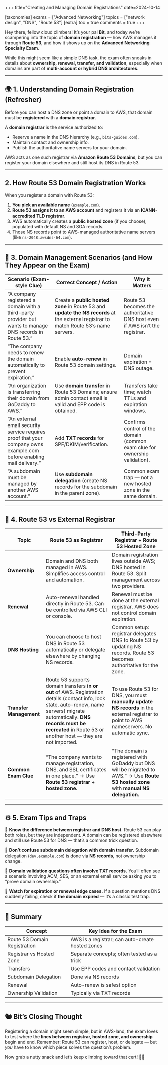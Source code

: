+++
title="Creating and Managing Domain Registrations"
date=2024-10-14

[taxonomies]
exams = ["Advanced Networking"]
topics = ["network design", "DNS", "Route 53"]
[extra]
toc = true
comments = true
+++

Hey there, fellow cloud climbers! It’s your pal **Bit**, and today we’re scampering into the topic of **domain registration** — how AWS manages it through **Route 53**, and how it shows up on the **Advanced Networking Specialty Exam**.

While this might seem like a simple DNS task, the exam often sneaks in details about **ownership, renewal, transfer, and validation**, especially when domains are part of **multi-account or hybrid DNS architectures**.

<!--more-->

---

## 🌍 1. Understanding Domain Registration (Refresher)

Before you can host a DNS zone or point a domain to AWS, that domain must be **registered** with a **domain registrar**.

A **domain registrar** is the service authorized to:

* Reserve a name in the DNS hierarchy (e.g., `bits-guides.com`).
* Maintain contact and ownership info.
* Publish the authoritative name servers for your domain.

AWS acts as one such registrar via **Amazon Route 53 Domains**, but you can register your domain elsewhere and still host its DNS in Route 53.

---

## 2. How Route 53 Domain Registration Works

When you register a domain with Route 53:

1. **You pick an available name** (`example.com`).
2. **Route 53 assigns it to an AWS account** and registers it via an **ICANN-accredited TLD registrar**.
3. AWS automatically creates a **public hosted zone** (if you choose), populated with default NS and SOA records.
4. Those NS records point to AWS-managed authoritative name servers (like `ns-2048.awsdns-64.com`).

---

## 🧭 3. Domain Management Scenarios (and How They Appear on the Exam)

| **Scenario (Exam-style Clue)**                                                                           | **Correct Concept / Action**                                                                                                          | **Why It Matters**                                                           |
| -------------------------------------------------------------------------------------------------------- | ------------------------------------------------------------------------------------------------------------------------------------- | ---------------------------------------------------------------------------- |
| “A company registered a domain with a third-party provider but wants to manage DNS records in Route 53.” | Create a **public hosted zone** in Route 53 and **update the NS records** at the external registrar to match Route 53’s name servers. | Route 53 becomes the authoritative DNS host even if AWS isn’t the registrar. |
| “The company needs to renew the domain automatically to prevent expiration.”                             | Enable **auto-renew** in Route 53 domain settings.                                                                                    | Domain expiration = DNS outage.                                              |
| “An organization is transferring their domain from GoDaddy to AWS.”                                      | Use **domain transfer** in Route 53 Domains; ensure admin contact email is valid and EPP code is obtained.                            | Transfers take time; watch TTLs and expiration windows.                      |
| “An external email security service requires proof that your company owns example.com before enabling mail delivery.”                             | Add **TXT records** for SPF/DKIM/verification.                                                                                        | Confirms control of the domain (common exam clue for ownership validation).  |
| “A subdomain must be managed by another AWS account.”                                                    | Use **subdomain delegation** (create NS records for the subdomain in the parent zone).                                                | Common exam trap — not a new hosted zone in the same domain.                 |

---

## 🧩 4. Route 53 vs External Registrar

| **Topic**               | **Route 53 as Registrar**                                                                                                                                                                                                                        | **Third-Party Registrar + Route 53 Hosted Zone**                                                                                           |
| ----------------------- | ------------------------------------------------------------------------------------------------------------------------------------------------------------------------------------------------------------------------------------------------ | ------------------------------------------------------------------------------------------------------------------------------------------ |
| **Ownership**           | Domain and DNS both managed in AWS. Simplifies access control and automation.                                                                                                                                                                    | Domain registration lives outside AWS; DNS hosted in Route 53. Split management across two providers.                                      |
| **Renewal**             | Auto-renewal handled directly in Route 53. Can be controlled via AWS CLI or console.                                                                                                                                                             | Renewal must be done at the external registrar. AWS does not control domain expiration.                                                    |
| **DNS Hosting**         | You can choose to host DNS in Route 53 automatically or delegate elsewhere by changing NS records.                                                                                                                                               | Common setup: registrar delegates DNS to Route 53 by updating NS records. Route 53 becomes authoritative for the zone.                     |
| **Transfer Management** | Route 53 supports domain transfers **in or out** of AWS. Registration details (contact info, lock state, auto-renew, name servers) migrate automatically. **DNS records must be recreated** in Route 53 or another host — they are not imported. | To use Route 53 for DNS, you must **manually update NS records** in the external registrar to point to AWS nameservers. No automatic sync. |
| **Common Exam Clue**    | “The company wants to manage registration, DNS, and SSL certificates in one place.” → Use **Route 53 registrar + hosted zone.**                                                                                                                  | “The domain is registered with GoDaddy but DNS will be migrated to AWS.” → Use **Route 53 hosted zone** with **manual NS delegation.**     |

---

## ⚙️ 5. Exam Tips and Traps

🧠 **Know the difference between registrar and DNS host.**
Route 53 can play both roles, but they are independent. A domain can be registered elsewhere and still use Route 53 for DNS — that’s a common trick question.

🚫 **Don’t confuse subdomain delegation with domain transfer.**
Subdomain delegation (`dev.example.com`) is done via **NS records**, not ownership change.

💌 **Domain validation questions often involve TXT records.**
You’ll often see a scenario involving ACM, SES, or an external email service asking you to “prove domain ownership.”

📆 **Watch for expiration or renewal edge cases.**
If a question mentions DNS suddenly failing, check if **the domain expired** — it’s a classic test trap.

---

## 🧾 Summary

| **Concept**                  | **Key Idea for the Exam**                        |
| ---------------------------- | ------------------------------------------------ |
| Route 53 Domain Registration | AWS is a registrar; can auto-create hosted zones |
| Registrar vs Hosted Zone     | Separate concepts; often tested as a trick       |
| Transfers                    | Use EPP codes and contact validation             |
| Subdomain Delegation         | Done via NS records                              |
| Renewal                      | Auto-renew is safest option                      |
| Ownership Validation         | Typically via TXT records                        |

---

## 🐿️ Bit’s Closing Thought

Registering a domain might seem simple, but in AWS-land, the exam loves to test where the **lines between registrar, hosted zone, and ownership** begin and end.
Remember: Route 53 can register, host, or delegate — but *you* have to know which piece solves the question’s problem.

Now grab a nutty snack and let’s keep climbing toward that cert! 🌰📘
